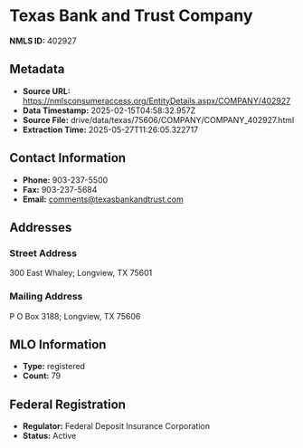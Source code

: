 # Texas Bank and Trust Company

**NMLS ID:** 402927

## Metadata
- **Source URL:** https://nmlsconsumeraccess.org/EntityDetails.aspx/COMPANY/402927
- **Data Timestamp:** 2025-02-15T04:58:32.957Z
- **Source File:** drive/data/texas/75606/COMPANY/COMPANY_402927.html
- **Extraction Time:** 2025-05-27T11:26:05.322717

## Contact Information
- **Phone:** 903-237-5500
- **Fax:** 903-237-5684
- **Email:** comments@texasbankandtrust.com

## Addresses
### Street Address
300 East Whaley; Longview, TX 75601

### Mailing Address
P O Box 3188; Longview, TX 75606

## MLO Information
- **Type:** registered
- **Count:** 79

## Federal Registration
- **Regulator:** Federal Deposit Insurance Corporation
- **Status:** Active
